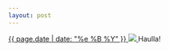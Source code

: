 ```yaml
---
layout: post
---
```


<p>
  <a href="/405">
    <time>{{ page.date | date: "%e %B %Y" }}</time>
    <img src="{{ site.assets_url }}/405.jpg">
  </a>
  Haulla!
</p>
